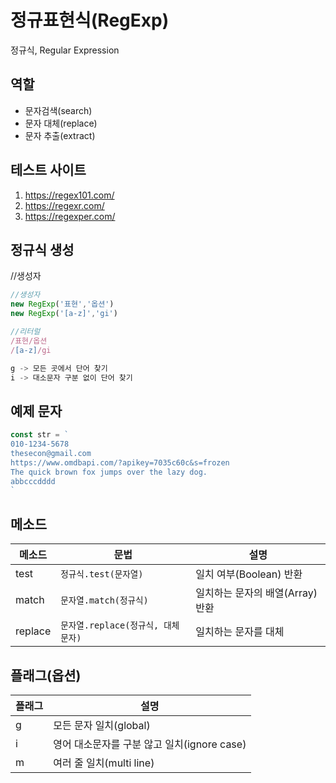 # 정규표현식(RegExp)

정규식, Regular Expression

## 역할

- 문자검색(search)
- 문자 대체(replace)
- 문자 추출(extract)

## 테스트 사이트
1. https://regex101.com/
2. https://regexr.com/
3. https://regexper.com/

## 정규식 생성
//생성자
```js
//생성자
new RegExp('표현','옵션')
new RegExp('[a-z]','gi')

//리터럴
/표현/옵션
/[a-z]/gi

g -> 모든 곳에서 단어 찾기
i -> 대소문자 구분 없이 단어 찾기
```

## 예제 문자

```js
const str = `
010-1234-5678
thesecon@gmail.com
https://www.omdbapi.com/?apikey=7035c60c&s=frozen
The quick brown fox jumps over the lazy dog.
abbcccdddd
`
```

## 메소드

메소드 | 문법 | 설명
---|---|---
test|`정규식.test(문자열)`|일치 여부(Boolean) 반환
match|`문자열.match(정규식)`|일치하는 문자의 배열(Array) 반환
replace|`문자열.replace(정규식, 대체문자)`|일치하는 문자를 대체

## 플래그(옵션)

플래그|설명
--|--
g|모든 문자 일치(global)
i|영어 대소문자를 구분 않고 일치(ignore case)
m|여러 줄 일치(multi line)